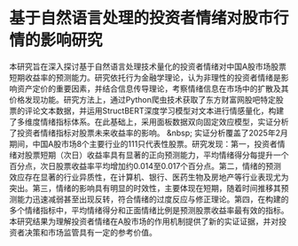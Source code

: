 # 基于自然语言处理的投资者情绪对股市行情的影响研究

本研究旨在深入探讨基于自然语言处理技术量化的投资者情绪对中国A股市场股票短期收益率的预测能力。研究依托行为金融学理论，认为非理性的投资者情绪是影响资产定价的重要因素，并结合信息传导理论，考察情绪信息在市场中的扩散及其价格发现功能。研究方法上，通过Python爬虫技术获取了东方财富网股吧特定股票的评论文本数据，并运用StructBERT深度学习模型对文本进行情感量化，构建了多维度情绪指标体系。在此基础上，采用面板数据双向固定效应模型，实证分析了投资者情绪指标对股票未来收益率的影响。
&amp;nbsp; 
实证分析覆盖了2025年2月期间，中国A股市场8个主要行业的111只代表性股票。研究发现：第一，投资者情绪对股票短期（次日）收益率具有显著的正向预测能力，平均情绪得分每提升一个百分点，次日股票收益率平均增加约0.014至0.017个百分点。第二，情绪的预测效应存在显著的行业异质性，在计算机、银行、医药生物及房地产等行业表现尤为突出。第三，情绪的影响具有明显的时效性，主要体现在短期，随着时间推移其预测能力迅速减弱甚至出现反转，符合情绪的过度反应与修正理论。第四，在构建的多个情绪指标中，平均情绪得分和正面情绪比例是预测股票收益率最有效的指标。本研究结果为理解投资者情绪在A股市场的作用机制提供了新的实证证据，并对投资者决策和市场监管具有一定的参考价值。
